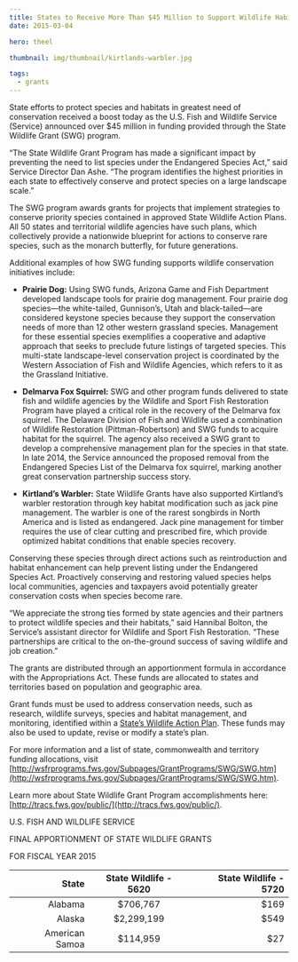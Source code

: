 ```yaml
---
title: States to Receive More Than $45 Million to Support Wildlife Habitats and Imperiled Species
date: 2015-03-04

hero: theel

thumbnail: img/thumbnail/kirtlands-warbler.jpg

tags:
  - grants
---
```


State efforts to protect species and habitats in greatest need of conservation received a boost today as ­the U.S. Fish and Wildlife Service (Service) announced over $45 million in funding provided through the State Wildlife Grant (SWG) program.

“The State Wildlife Grant Program has made a significant impact by preventing the need to list species under the Endangered Species Act,” said Service Director Dan Ashe. “The program identifies the highest priorities in each state to effectively conserve and protect species on a large landscape scale.”

The SWG program awards grants for projects that implement strategies to conserve priority species contained in approved State Wildlife Action Plans. All 50 states and territorial wildlife agencies have such plans, which collectively provide a nationwide blueprint for actions to conserve rare species, such as the monarch butterfly, for future generations.  
<!--more-->
Additional examples of how SWG funding supports wildlife conservation initiatives include:

 - **Prairie Dog:**  Using SWG funds, Arizona Game and Fish Department developed landscape tools for prairie dog management. Four prairie dog species—the white-tailed, Gunnison’s, Utah and black-tailed—are considered keystone species because they support the conservation needs of more than 12 other western grassland species. Management for these essential species exemplifies a cooperative and adaptive approach that seeks to preclude future listings of targeted species. This multi-state landscape-level conservation project is coordinated by the Western Association of Fish and Wildlife Agencies, which refers to it as the Grassland Initiative. 

 - **Delmarva Fox Squirrel:** SWG and other program funds delivered to state fish and wildlife agencies by the Wildlife and Sport Fish Restoration Program have played a critical role in the recovery of the Delmarva fox squirrel. The Delaware Division of Fish and Wildlife used a combination of Wildlife Restoration (Pittman-Robertson) and SWG funds to acquire habitat for the squirrel. The agency also received a SWG grant to develop a comprehensive management plan for the species in that state. In late 2014, the Service announced the proposed removal from the Endangered Species List of the Delmarva fox squirrel, marking another great conservation partnership success story.
 
 - **Kirtland’s Warbler:**  State Wildlife Grants have also supported Kirtland’s warbler restoration through key habitat modification such as jack pine management. The warbler is one of the rarest songbirds in North America and is listed as endangered. Jack pine management for timber requires the use of clear cutting and prescribed fire, which provide optimized habitat conditions that enable species recovery.

Conserving these species through direct actions such as reintroduction and habitat enhancement can help prevent listing under the Endangered Species Act. Proactively conserving and restoring valued species helps local communities, agencies and taxpayers avoid potentially greater conservation costs when species become rare.  

“We appreciate the strong ties formed by state agencies and their partners to protect wildlife species and their habitats,” said Hannibal Bolton, the Service’s assistant director for Wildlife and Sport Fish Restoration. “These partnerships are critical to the on-the-ground success of saving wildlife and job creation.”  

The grants are distributed through an apportionment formula in accordance with the Appropriations Act. These funds are allocated to states and territories based on population and geographic area.

Grant funds must be used to address conservation needs, such as research, wildlife surveys, species and habitat management, and monitoring, identified within a [State’s Wildlife Action Plan](http://www.teaming.com/state-wildlife-action-plans-swaps). These funds may also be used to update, revise or modify a state’s plan.

For more information and a list of state, commonwealth and territory funding allocations, visit [http://wsfrprograms.fws.gov/Subpages/GrantPrograms/SWG/SWG.htm](http://wsfrprograms.fws.gov/Subpages/GrantPrograms/SWG/SWG.htm). 

Learn more about State Wildlife Grant Program accomplishments here: [http://tracs.fws.gov/public/](http://tracs.fws.gov/public/).

U.S. FISH AND WILDLIFE SERVICE

FINAL APPORTIONMENT OF STATE WILDLIFE GRANTS

FOR FISCAL YEAR 2015

| State          | State Wildlife - 5620  | State Wildlife - 5720  |
| --------------:|:----------------------:| ----------------------:|
| Alabama        | $706,767               | $169                   |
| Alaska         | $2,299,199             | $549                   |
| American Samoa | $114,959               | $27                    |
